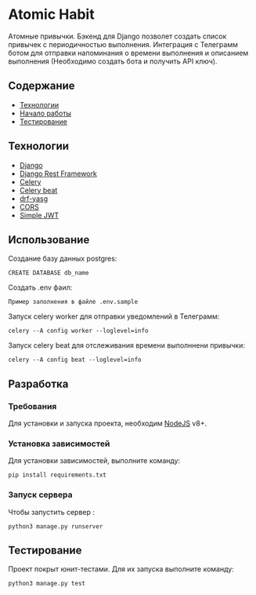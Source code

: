 # Atomic Habit
Атомные привычки. Бэкенд для Django позволет создать список привычек с периодичностью выполнения. Интеграция с Телеграмм ботом для отправки напоминания о времени выполнения и описанием выполнения (Необходимо создать бота и получить API ключ).

## Содержание
- [Технологии](#технологии)
- [Начало работы](#начало-работы)
- [Тестирование](#тестирование)


## Технологии
- [Django](https://www.djangoproject.com/)
- [Django Rest Framework](https://www.django-rest-framework.org/)
- [Celery](https://docs.celeryq.dev/en/stable/)
- [Celery beat](https://docs.celeryq.dev/en/stable/userguide/periodic-tasks.html)
- [drf-yasg](https://drf-yasg.readthedocs.io/en/stable/)
- [CORS](https://pypi.org/project/django-cors-headers/)
- [Simple JWT](https://django-rest-framework-simplejwt.readthedocs.io/en/latest/)

## Использование


Создание базу данных postgres:
```
CREATE DATABASE db_name
```
Создать .env фаил:
```
Пример заполнения в файле .env.sample
```
Запуск celery worker для отправки уведомлений в Телеграмм:
```
celery --A config worker --loglevel=info
```
Запуск celery beat для отслеживания времени выполннени привычки:
```
celery --A config beat --loglevel=info
```

## Разработка

### Требования
Для установки и запуска проекта, необходим [NodeJS](https://nodejs.org/) v8+.

### Установка зависимостей
Для установки зависимостей, выполните команду:
```
pip install requirements.txt
```

### Запуск сервера
Чтобы запустить сервер :
```
python3 manage.py runserver
```


## Тестирование

Проект покрыт юнит-тестами. Для их запуска выполните команду:
```
python3 manage.py test  
```
